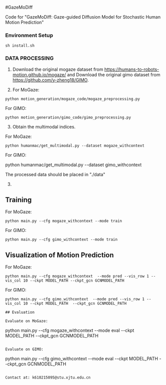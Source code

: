#GazeMoDiff

Code for "GazeMoDiff: Gaze-guided Diffusion Model for
Stochastic Human Motion Prediction"





### Environment Setup

```
sh install.sh
```

### DATA PROCESSING

1. Download the original mogaze dataset from https://humans-to-robots-motion.github.io/mogaze/ and Download the original gimo dataset from https://github.com/y-zheng18/GIMO.

2. For MoGaze:

```
python motion_generation/mogaze_code/mogaze_preprocessing.py
```

For GIMO:

```
python motion_generation/gimo_code/gimo_preprocessing.py
```

3. Obtain the multimodal indices.

For MoGaze:

```
python humanmac/get_multimodal.py --dataset mogaze_withcontext
```

For GIMO:

python humanmac/get_multimodal.py --dataset gimo_withcontext

The processed data should be placed in "./data"

3.  

## Training
For MoGaze:

```
python main.py --cfg mogaze_withcontext --mode train
```

For GIMO:

```
python main.py --cfg gimo_withcontext --mode train
```

## Visualization of Motion Prediction

For MoGaze:

```
python main.py --cfg mogaze_withcontext  --mode pred --vis_row 1 --vis_col 10 --ckpt MODEL_PATH --ckpt_gcn GCNMODEL_PATH
```

For GIMO:

```
python main.py --cfg gimo_withcontext  --mode pred --vis_row 1 --vis_col 10 --ckpt MODEL_PATH  --ckpt_gcn GCNMODEL_PATH

## Evaluation

Evaluate on MoGaze:

```
python main.py --cfg mogaze_withcontext --mode eval --ckpt MODEL_PATH  --ckpt_gcn GCNMODEL_PATH
```

Evaluate on GIMO:

```
python main.py --cfg gimo_withcontext --mode eval --ckpt MODEL_PATH --ckpt_gcn GCNMODEL_PATH
```

Contact at: k610215095@stu.xjtu.edu.cn